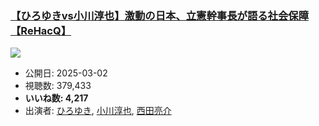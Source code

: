 ### [【ひろゆきvs小川淳也】激動の日本、立憲幹事長が語る社会保障【ReHacQ】](https://www.youtube.com/watch?v=diZw_P3M-p4)
[![](https://img.youtube.com/vi/diZw_P3M-p4/sddefault.jpg)](https://www.youtube.com/watch?v=diZw_P3M-p4)
-   公開日: 2025-03-02
-   視聴数: 379,433
-   **いいね数: 4,217**
-   出演者: [ひろゆき](/rehacq_fan/people/ひろゆき "wikilink"), [小川淳也](/rehacq_fan/people/小川淳也 "wikilink"), [西田亮介](/rehacq_fan/people/西田亮介 "wikilink")
